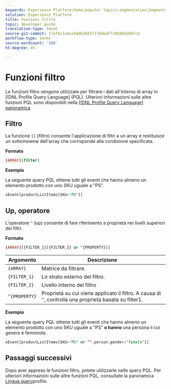 ```yaml
---
keywords: Experience Platform;home;popular topics;segmentation;Segmentation;Segmentation Service;pql;PQL;Profile Query Language;filter functions;filter;
solution: Experience Platform
title: Funzioni filtro
topic: developer guide
translation-type: tm+mt
source-git-commit: 17ef6c1c6ce58db2b65f1769edf719b98d260fc6
workflow-type: tm+mt
source-wordcount: '188'
ht-degree: 4%

---
```



# Funzioni filtro

Le funzioni filtro vengono utilizzate per filtrare i dati all&#39;interno di array in [!DNL Profile Query Language] (PQL). Ulteriori informazioni sulle altre funzioni PQL sono disponibili nella [[!DNL Profile Query Language] panoramica](./overview.md).

## Filtro

La funzione `[]` (filtro) consente l&#39;applicazione di filtri a un array e restituisce un sottoinsieme dell&#39;array che corrisponde alla condizione specificata.

**Formato**

```sql
{ARRAY}[filter]
```

**Esempio**

La seguente query PQL ottiene tutti gli eventi che hanno almeno un elemento prodotto con uno SKU uguale a &quot;PS&quot;.

```sql
xEvent[productListItems[SKU="PS"]]
```

## Up, operatore

L&#39;operatore `^` (up) consente di fare riferimento a proprietà nei livelli superiori dei filtri.

**Formato**

```sql
{ARRAY}[{FILTER_1}[{FILTER_2} or ^{PROPERTY}]]
```

| Argomento | Descrizione |
| -------- | ----------- |
| `{ARRAY}` | Matrice da filtrare. |
| `{FILTER_1}` | Lo strato esterno del filtro. |
| `{FILTER_2}` | Livello interno del filtro |
| `^{PROPERTY}` | Proprietà su cui viene applicato il filtro. A causa di `^`, controlla una proprietà basata su filter1. |

**Esempio**

La seguente query PQL ottiene tutti gli eventi che hanno almeno un elemento prodotto con uno SKU uguale a &quot;PS&quot; **o hanno** una persona il cui genere è femminile.

```sql
xEvent[productListItems[SKU="PS" or ^^.person.gender="female"]]
```

## Passaggi successivi

Dopo aver appreso le funzioni filtro, potete utilizzarle nelle query PQL. Per ulteriori informazioni sulle altre funzioni PQL, consultate la panoramica [Lingua query](./overview.md)profilo.
